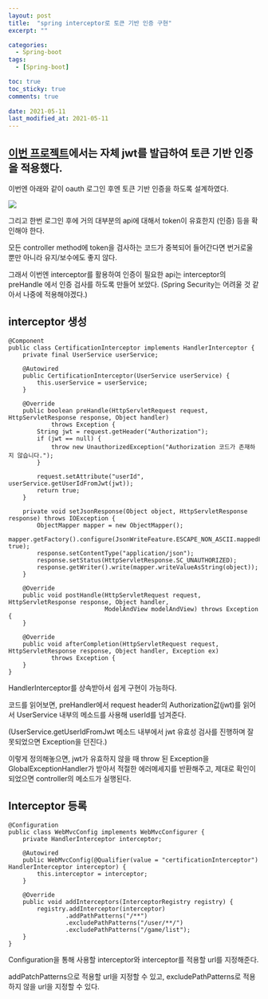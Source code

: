 ```yaml
---
layout: post
title:  "spring interceptor로 토큰 기반 인증 구현"
excerpt: ""

categories:
  - Spring-boot
tags:
  - [Spring-boot]

toc: true
toc_sticky: true
comments: true
 
date: 2021-05-11
last_modified_at: 2021-05-11
---
```

## [이번 프로젝트](https://github.com/isaac56/baseball/)에서는 자체 jwt를 발급하여 토큰 기반 인증을 적용했다.

이번엔 아래와 같이 oauth 로그인 후엔 토큰 기반 인증을 하도록 설계하였다.

![](https://user-images.githubusercontent.com/56751259/117400886-7b83cb00-af3e-11eb-8ac0-6656c87c72b4.png)

그리고 한번 로그인 후에 거의 대부분의 api에 대해서 token이 유효한지 (인증) 등을 확인해야 한다.

모든 controller method에 token을 검사하는 코드가 중복되어 들어간다면 번거로울 뿐만 아니라 유지/보수에도 좋지 않다.

그래서 이번엔 interceptor를 활용하여 인증이 필요한 api는 interceptor의 preHandle 에서 인증 검사를 하도록 만들어 보았다. (Spring Security는 어려울 것 같아서 나중에 적용해야겠다.)



## interceptor 생성

```
@Component
public class CertificationInterceptor implements HandlerInterceptor {
    private final UserService userService;

    @Autowired
    public CertificationInterceptor(UserService userService) {
        this.userService = userService;
    }

    @Override
    public boolean preHandle(HttpServletRequest request, HttpServletResponse response, Object handler)
            throws Exception {
        String jwt = request.getHeader("Authorization");
        if (jwt == null) {
            throw new UnauthorizedException("Authorization 코드가 존재하지 않습니다.");
        }

        request.setAttribute("userId", userService.getUserIdFromJwt(jwt));
        return true;
    }

    private void setJsonResponse(Object object, HttpServletResponse response) throws IOException {
        ObjectMapper mapper = new ObjectMapper();
        mapper.getFactory().configure(JsonWriteFeature.ESCAPE_NON_ASCII.mappedFeature(), true);
        response.setContentType("application/json");
        response.setStatus(HttpServletResponse.SC_UNAUTHORIZED);
        response.getWriter().write(mapper.writeValueAsString(object));
    }

    @Override
    public void postHandle(HttpServletRequest request, HttpServletResponse response, Object handler,
                           ModelAndView modelAndView) throws Exception {
    }

    @Override
    public void afterCompletion(HttpServletRequest request, HttpServletResponse response, Object handler, Exception ex)
            throws Exception {
    }
}
```

HandlerInterceptor를 상속받아서 쉽게 구현이 가능하다.

코드를 읽어보면, preHandler에서 request header의 Authorization값(jwt)를 읽어서 UserService 내부의 메소드를 사용해 userId를 넘겨준다.

 (UserService.getUserIdFromJwt 메소드 내부에서 jwt 유효성 검사를 진행하며 잘못되었으면 Exception을 던진다.)



이렇게 정의해놓으면, jwt가 유효하지 않을 때 throw 된 Exception을 GlobalExceptionHandler가 받아서 적절한 에러메세지를 반환해주고, 제대로 확인이 되었으면 controller의 메소드가 실행된다.



## Interceptor 등록

```
@Configuration
public class WebMvcConfig implements WebMvcConfigurer {
    private HandlerInterceptor interceptor;

    @Autowired
    public WebMvcConfig(@Qualifier(value = "certificationInterceptor") HandlerInterceptor interceptor) {
        this.interceptor = interceptor;
    }

    @Override
    public void addInterceptors(InterceptorRegistry registry) {
        registry.addInterceptor(interceptor)
                .addPathPatterns("/**")
                .excludePathPatterns("/user/**/")
                .excludePathPatterns("/game/list");
    }
}

```

Configuration을 통해 사용할 interceptor와 interceptor를 적용할 url를 지정해준다.

addPatchPatterns으로 적용할 url을 지정할 수 있고, excludePathPatterns로 적용하지 않을 url을 지정할 수 있다.